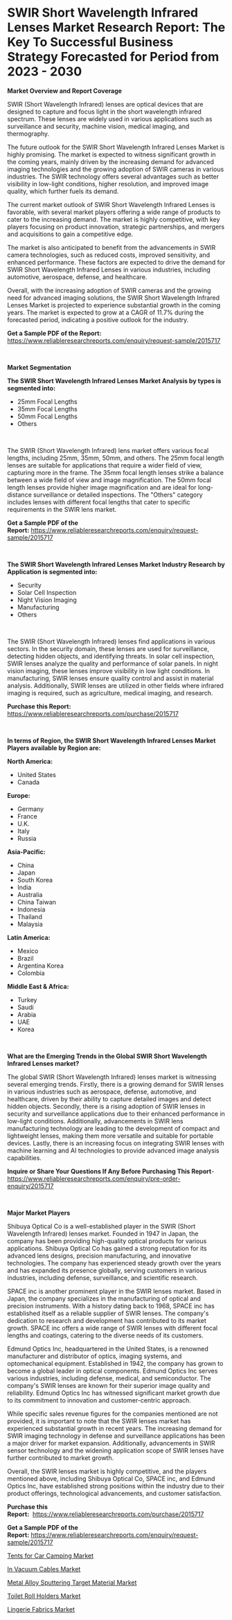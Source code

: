 <p><h1>SWIR Short Wavelength Infrared Lenses Market Research Report: The Key To Successful Business Strategy Forecasted for Period from 2023 - 2030</h1></p><p><strong>Market Overview and Report Coverage</strong></p>
<p><p>SWIR (Short Wavelength Infrared) lenses are optical devices that are designed to capture and focus light in the short wavelength infrared spectrum. These lenses are widely used in various applications such as surveillance and security, machine vision, medical imaging, and thermography.</p><p>The future outlook for the SWIR Short Wavelength Infrared Lenses Market is highly promising. The market is expected to witness significant growth in the coming years, mainly driven by the increasing demand for advanced imaging technologies and the growing adoption of SWIR cameras in various industries. The SWIR technology offers several advantages such as better visibility in low-light conditions, higher resolution, and improved image quality, which further fuels its demand.</p><p>The current market outlook of SWIR Short Wavelength Infrared Lenses is favorable, with several market players offering a wide range of products to cater to the increasing demand. The market is highly competitive, with key players focusing on product innovation, strategic partnerships, and mergers and acquisitions to gain a competitive edge.</p><p>The market is also anticipated to benefit from the advancements in SWIR camera technologies, such as reduced costs, improved sensitivity, and enhanced performance. These factors are expected to drive the demand for SWIR Short Wavelength Infrared Lenses in various industries, including automotive, aerospace, defense, and healthcare.</p><p>Overall, with the increasing adoption of SWIR cameras and the growing need for advanced imaging solutions, the SWIR Short Wavelength Infrared Lenses Market is projected to experience substantial growth in the coming years. The market is expected to grow at a CAGR of 11.7% during the forecasted period, indicating a positive outlook for the industry.</p></p>
<p><strong>Get a Sample PDF of the Report:</strong> <a href="https://www.reliableresearchreports.com/enquiry/request-sample/2015717">https://www.reliableresearchreports.com/enquiry/request-sample/2015717</a></p>
<p>&nbsp;</p>
<p><strong>Market Segmentation</strong></p>
<p><strong>The SWIR Short Wavelength Infrared Lenses Market Analysis by types is segmented into:</strong></p>
<p><ul><li>25mm Focal Lengths</li><li>35mm Focal Lengths</li><li>50mm Focal Lengths</li><li>Others</li></ul></p>
<p>&nbsp;</p>
<p><p>The SWIR (Short Wavelength Infrared) lens market offers various focal lengths, including 25mm, 35mm, 50mm, and others. The 25mm focal length lenses are suitable for applications that require a wider field of view, capturing more in the frame. The 35mm focal length lenses strike a balance between a wide field of view and image magnification. The 50mm focal length lenses provide higher image magnification and are ideal for long-distance surveillance or detailed inspections. The "Others" category includes lenses with different focal lengths that cater to specific requirements in the SWIR lens market.</p></p>
<p><strong>Get a Sample PDF of the Report:</strong>&nbsp;<a href="https://www.reliableresearchreports.com/enquiry/request-sample/2015717">https://www.reliableresearchreports.com/enquiry/request-sample/2015717</a></p>
<p>&nbsp;</p>
<p><strong>The SWIR Short Wavelength Infrared Lenses Market Industry Research by Application is segmented into:</strong></p>
<p><ul><li>Security</li><li>Solar Cell Inspection</li><li>Night Vision Imaging</li><li>Manufacturing</li><li>Others</li></ul></p>
<p>&nbsp;</p>
<p><p>The SWIR (Short Wavelength Infrared) lenses find applications in various sectors. In the security domain, these lenses are used for surveillance, detecting hidden objects, and identifying threats. In solar cell inspection, SWIR lenses analyze the quality and performance of solar panels. In night vision imaging, these lenses improve visibility in low light conditions. In manufacturing, SWIR lenses ensure quality control and assist in material analysis. Additionally, SWIR lenses are utilized in other fields where infrared imaging is required, such as agriculture, medical imaging, and research.</p></p>
<p><strong>Purchase this Report:</strong>&nbsp; <a href="https://www.reliableresearchreports.com/purchase/2015717">https://www.reliableresearchreports.com/purchase/2015717</a></p>
<p>&nbsp;</p>
<p><strong>In terms of Region, the SWIR Short Wavelength Infrared Lenses Market Players available by Region are:</strong></p>
<p>
    <p> <strong> North America: </strong>
        <ul>
            <li>United States</li>
            <li>Canada</li>
        </ul>
        </p> 
    <p> <strong> Europe: </strong>
        <ul>
            <li>Germany</li>
            <li>France</li>
            <li>U.K.</li>
            <li>Italy</li>
            <li>Russia</li>
        </ul>
        </p> 
    <p> <strong> Asia-Pacific: </strong>
        <ul>
            <li>China</li>
            <li>Japan</li>
            <li>South Korea</li>
            <li>India</li>
            <li>Australia</li>
            <li>China Taiwan</li>
            <li>Indonesia</li>
            <li>Thailand</li>
            <li>Malaysia</li>
        </ul>
        </p> 
    <p> <strong> Latin America: </strong>
        <ul>
            <li>Mexico</li>
            <li>Brazil</li>
            <li>Argentina Korea</li>
            <li>Colombia</li>
        </ul>
        </p> 
    <p> <strong> Middle East & Africa: </strong>
        <ul>
            <li>Turkey</li>
            <li>Saudi</li>
            <li>Arabia</li>
            <li>UAE</li>
            <li>Korea</li>
        </ul>
    </p>
    </p>
<p>&nbsp;</p>
<p><strong>What are the Emerging Trends in the Global SWIR Short Wavelength Infrared Lenses market?</strong></p>
<p><p>The global SWIR (Short Wavelength Infrared) lenses market is witnessing several emerging trends. Firstly, there is a growing demand for SWIR lenses in various industries such as aerospace, defense, automotive, and healthcare, driven by their ability to capture detailed images and detect hidden objects. Secondly, there is a rising adoption of SWIR lenses in security and surveillance applications due to their enhanced performance in low-light conditions. Additionally, advancements in SWIR lens manufacturing technology are leading to the development of compact and lightweight lenses, making them more versatile and suitable for portable devices. Lastly, there is an increasing focus on integrating SWIR lenses with machine learning and AI technologies to provide advanced image analysis capabilities.</p></p>
<p><strong>Inquire or Share Your Questions If Any Before Purchasing This Report</strong>- <a href="https://www.reliableresearchreports.com/enquiry/pre-order-enquiry/2015717">https://www.reliableresearchreports.com/enquiry/pre-order-enquiry/2015717</a></p>
<p>&nbsp;</p>
<p><strong>Major Market Players</strong></p>
<p><p>Shibuya Optical Co is a well-established player in the SWIR (Short Wavelength Infrared) lenses market. Founded in 1947 in Japan, the company has been providing high-quality optical products for various applications. Shibuya Optical Co has gained a strong reputation for its advanced lens designs, precision manufacturing, and innovative technologies. The company has experienced steady growth over the years and has expanded its presence globally, serving customers in various industries, including defense, surveillance, and scientific research.</p><p>SPACE inc is another prominent player in the SWIR lenses market. Based in Japan, the company specializes in the manufacturing of optical and precision instruments. With a history dating back to 1968, SPACE inc has established itself as a reliable supplier of SWIR lenses. The company's dedication to research and development has contributed to its market growth. SPACE inc offers a wide range of SWIR lenses with different focal lengths and coatings, catering to the diverse needs of its customers.</p><p>Edmund Optics Inc, headquartered in the United States, is a renowned manufacturer and distributor of optics, imaging systems, and optomechanical equipment. Established in 1942, the company has grown to become a global leader in optical components. Edmund Optics Inc serves various industries, including defense, medical, and semiconductor. The company's SWIR lenses are known for their superior image quality and reliability. Edmund Optics Inc has witnessed significant market growth due to its commitment to innovation and customer-centric approach.</p><p>While specific sales revenue figures for the companies mentioned are not provided, it is important to note that the SWIR lenses market has experienced substantial growth in recent years. The increasing demand for SWIR imaging technology in defense and surveillance applications has been a major driver for market expansion. Additionally, advancements in SWIR sensor technology and the widening application scope of SWIR lenses have further contributed to market growth.</p><p>Overall, the SWIR lenses market is highly competitive, and the players mentioned above, including Shibuya Optical Co, SPACE inc, and Edmund Optics Inc, have established strong positions within the industry due to their product offerings, technological advancements, and customer satisfaction.</p></p>
<p><strong>Purchase this Report:</strong>&nbsp;&nbsp;<a href="https://www.reliableresearchreports.com/purchase/2015717">https://www.reliableresearchreports.com/purchase/2015717</a></p>
<p></p>
<p><strong>Get a Sample PDF of the Report:</strong>&nbsp;<a href="https://www.reliableresearchreports.com/enquiry/request-sample/2015717">https://www.reliableresearchreports.com/enquiry/request-sample/2015717</a></p>
<p><p><a href="https://www.linkedin.com/pulse/tents-car-camping-market-research-report-unlocks-analysis-t5tef/">Tents for Car Camping Market</a></p><p><a href="https://github.com/kuntayevaz/Market-Research-Report-List-1/blob/main/in-vacuum-cables-market.md">In Vacuum Cables Market</a></p><p><a href="https://github.com/Krish2023na/Market-Research-Report-List-1/blob/main/metal-alloy-sputtering-target-material-market.md">Metal Alloy Sputtering Target Material Market</a></p><p><a href="https://www.linkedin.com/pulse/decoding-toilet-roll-holders-market-deep-dive-latest-trends-gzjkf/">Toilet Roll Holders Market</a></p><p><a href="https://medium.com/@helalkhan4512/lingerie-fabrics-market-analysis-its-cagr-market-segmentation-and-global-industry-overview-03b4382e2450">Lingerie Fabrics Market</a></p></p>